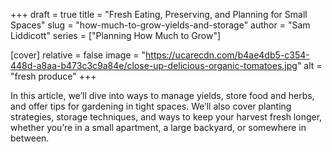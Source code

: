 +++
draft = true
title = "Fresh Eating, Preserving, and Planning for Small Spaces"
slug = "how-much-to-grow-yields-and-storage"
author = "Sam Liddicott"
series = ["Planning How Much to Grow"]

[cover]
relative = false
image = "https://ucarecdn.com/b4ae4db5-c354-448d-a8aa-b473c3c9a84e/close-up-delicious-organic-tomatoes.jpg"
alt = "fresh produce"
+++

In this article, we’ll dive into ways to manage yields, store food and herbs, and offer tips for gardening in tight spaces. We’ll also cover planting strategies, storage techniques, and ways to keep your harvest fresh longer, whether you’re in a small apartment, a large backyard, or somewhere in between.
